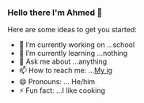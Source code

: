 ### Hello there I'm Ahmed 👋


Here are some ideas to get you started:

- 🔭 I’m currently working on ...school
- 🌱 I’m currently learning ...nothing
- 💬 Ask me about ...anything
- 📫 How to reach me: ...[My ig](https://www.instagram.com/lnd__ad2004/)
- 😄 Pronouns: ... He/him
- ⚡ Fun fact: ...I like cooking

